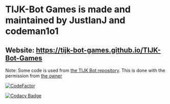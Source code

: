 # TIJK-Bot Games is made and maintained by JustIanJ and codeman1o1

## Website: <https://tijk-bot-games.github.io/TIJK-Bot-Games>

Note:
Some code is used from [the TIJK Bot repository](https://github.com/codeman1o1/TIJK-Bot).
This is done with the permission from [the owner](https://github.com/codeman1o1)

[![CodeFactor](https://www.codefactor.io/repository/github/tijk-bot-games/tijk-bot-games/badge)](https://www.codefactor.io/repository/github/tijk-bot-games/tijk-bot-games)

[![Codacy Badge](https://app.codacy.com/project/badge/Grade/6beb7b3c1af546dd932034af09b7495c)](https://www.codacy.com/gh/TIJK-Bot-Games/TIJK-Bot-Games/dashboard?utm_source=github.com&amp;utm_medium=referral&amp;utm_content=TIJK-Bot-Games/TIJK-Bot-Games&amp;utm_campaign=Badge_Grade)
